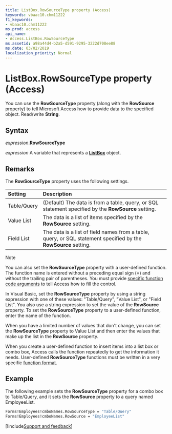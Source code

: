 ```yaml
---
title: ListBox.RowSourceType property (Access)
keywords: vbaac10.chm11222
f1_keywords:
- vbaac10.chm11222
ms.prod: access
api_name:
- Access.ListBox.RowSourceType
ms.assetid: a98a44d4-b2a5-d591-9295-3222d708ee88
ms.date: 03/02/2019
localization_priority: Normal
---
```



# ListBox.RowSourceType property (Access)

You can use the **RowSourceType** property (along with the **RowSource** property) to tell Microsoft Access how to provide data to the specified object. Read/write **String**.


## Syntax

_expression_.**RowSourceType**

_expression_ A variable that represents a **[ListBox](Access.ListBox.md)** object.


## Remarks

The **RowSourceType** property uses the following settings.

|Setting|Description|
|:-----|:-----|
|Table/Query|(Default) The data is from a table, query, or SQL statement specified by the **RowSource** setting.|
|Value List|The data is a list of items specified by the **RowSource** setting.|
|Field List|The data is a list of field names from a table, query, or SQL statement specified by the **RowSource** setting.|

> [!NOTE] 
> You can also set the **RowSourceType** property with a user-defined function. The function name is entered without a preceding equal sign (=) and without the trailing pair of parentheses. You must provide [specific function code arguments](Access.RowSourceType.md) to tell Access how to fill the control. 

In Visual Basic, set the **RowSourceType** property by using a string expression with one of these values: "Table/Query", "Value List", or "Field List". You also use a string expression to set the value of the **RowSource** property. To set the **RowSourceType** property to a user-defined function, enter the name of the function.

When you have a limited number of values that don't change, you can set the **RowSourceType** property to Value List and then enter the values that make up the list in the **RowSource** property.

When you create a user-defined function to insert items into a list box or combo box, Access calls the function repeatedly to get the information it needs. User-defined **RowSourceType** functions must be written in a very specific [function format](Access.RowSourceType.md).


## Example

The following example sets the **RowSourceType** property for a combo box to Table/Query, and it sets the **RowSource** property to a query named EmployeeList.

```vb
Forms!Employees!cmboNames.RowSourceType = "Table/Query" 
Forms!Employees!cmboNames.RowSource = "EmployeeList"
```



[!include[Support and feedback](~/includes/feedback-boilerplate.md)]
